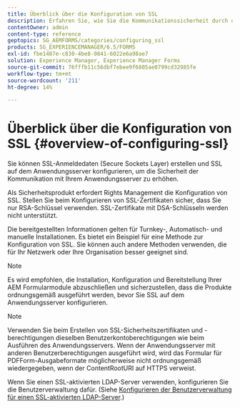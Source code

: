 ```yaml
---
title: Überblick über die Konfiguration von SSL
description: Erfahren Sie, wie Sie die Kommunikationssicherheit durch die Konfiguration von SSL verbessern können.
contentOwner: admin
content-type: reference
geptopics: SG_AEMFORMS/categories/configuring_ssl
products: SG_EXPERIENCEMANAGER/6.5/FORMS
exl-id: fbe1487e-c830-4be8-9841-6022e6a98ae7
solution: Experience Manager, Experience Manager Forms
source-git-commit: 76fffb11c56dbf7ebee9f6805ae0799cd32985fe
workflow-type: tm+mt
source-wordcount: '211'
ht-degree: 14%

---
```


# Überblick über die Konfiguration von SSL {#overview-of-configuring-ssl}

Sie können SSL-Anmeldedaten (Secure Sockets Layer) erstellen und SSL auf dem Anwendungsserver konfigurieren, um die Sicherheit der Kommunikation mit Ihrem Anwendungsserver zu erhöhen.

Als Sicherheitsprodukt erfordert Rights Management die Konfiguration von SSL. Stellen Sie beim Konfigurieren von SSL-Zertifikaten sicher, dass Sie nur RSA-Schlüssel verwenden. SSL-Zertifikate mit DSA-Schlüsseln werden nicht unterstützt.

Die bereitgestellten Informationen gelten für Turnkey-, Automatisch- und manuelle Installationen. Es bietet ein Beispiel für eine Methode zur Konfiguration von SSL. Sie können auch andere Methoden verwenden, die für Ihr Netzwerk oder Ihre Organisation besser geeignet sind.

>[!NOTE]
>
>Es wird empfohlen, die Installation, Konfiguration und Bereitstellung Ihrer AEM Formularmodule abzuschließen und sicherzustellen, dass die Produkte ordnungsgemäß ausgeführt werden, bevor Sie SSL auf dem Anwendungsserver konfigurieren.

>[!NOTE]
>
>Verwenden Sie beim Erstellen von SSL-Sicherheitszertifikaten und -berechtigungen dieselben Benutzerkontoberechtigungen wie beim Ausführen des Anwendungsservers. Wenn der Anwendungsserver mit anderen Benutzerberechtigungen ausgeführt wird, wird das Formular für PDFForm-Ausgabeformate möglicherweise nicht ordnungsgemäß wiedergegeben, wenn der ContentRootURI auf HTTPS verweist.

Wenn Sie einen SSL-aktivierten LDAP-Server verwenden, konfigurieren Sie die Benutzerverwaltung dafür. (Siehe [Konfigurieren der Benutzerverwaltung für einen SSL-aktivierten LDAP-Server](/help/forms/using/admin-help/configure-user-management-ssl-enabled.md#configure-user-management-for-an-ssl-enabled-ldap-server).)
